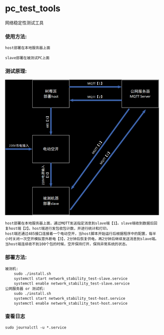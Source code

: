 # pc_test_tools

网络稳定性测试工具

### 使用方法:
```
host部署在本地服务器上面

slave部署在被测试PC上面
```
### 测试原理:
![](./network_stability_test/doc/网卡稳定性测试框图.png)
```
host部署在本地服务器上面，通过MQTT发送指定消息到slave端【1】。slave端收到数据后回复host端【2】。host端进行发包收包计数，并进行统计和打印。
host端还通过485接口连接着一个电动空开，当host脚本开始运行后根据程序中的配置，每半小时关闭一次空开模拟意外断电【3】，2分钟后恢复供电，再2分钟后继续发送消息到slave端。
当host端连续收不到100个包的时候，空开保持打开，保持异常系统的状态。
```
### 部署方法:
```
被测机:
    sudo ./install.sh
    systemctl start network_stability_test-slave.service
    systemctl enable network_stability_test-slave.service
公网服务器 or 测试机:
    sudo ./install.sh
    systemctl start network_stability_test-host.service
    systemctl enable network_stability_test-host.service
```

### 查看日志
```
sudo journalctl -u *.service
```
